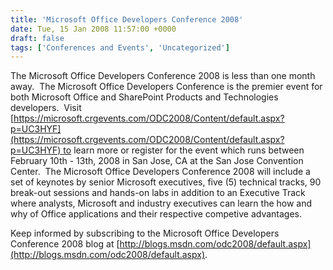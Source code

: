 ```yaml
---
title: 'Microsoft Office Developers Conference 2008'
date: Tue, 15 Jan 2008 11:57:00 +0000
draft: false
tags: ['Conferences and Events', 'Uncategorized']
---
```


The Microsoft Office Developers Conference 2008 is less than one month away.  The Microsoft Office Developers Conference is the premier event for both Microsoft Office and SharePoint Products and Technologies developers.  Visit [https://microsoft.crgevents.com/ODC2008/Content/default.aspx?p=UC3HYF](https://microsoft.crgevents.com/ODC2008/Content/default.aspx?p=UC3HYF) to learn more or register for the event which runs between February 10th - 13th, 2008 in San Jose, CA at the San Jose Convention Center.  The Microsoft Office Developers Conference 2008 will include a set of keynotes by senior Microsoft executives, five (5) technical tracks, 90 break-out sessions and hands-on labs in addition to an Executive Track where analysts, Microsoft and industry executives can learn the how and why of Office applications and their respective competive advantages.

Keep informed by subscribing to the Microsoft Office Developers Conference 2008 blog at [http://blogs.msdn.com/odc2008/default.aspx](http://blogs.msdn.com/odc2008/default.aspx).